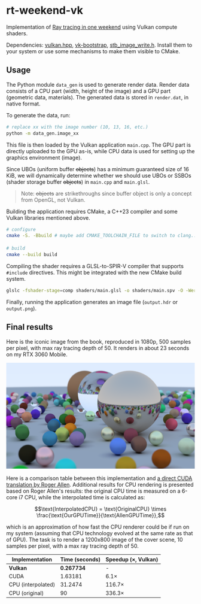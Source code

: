 # rt-weekend-vk

Implementation of [Ray tracing in one weekend](https://raytracing.github.io/)
using Vulkan compute shaders.

Dependencies: [vulkan.hpp](https://github.com/KhronosGroup/Vulkan-Hpp),
[vk-bootstrap](https://github.com/charles-lunarg/vk-bootstrap),
[stb_image_write.h](https://github.com/nothings/stb). Install them to your
system or use some mechanisms to make them visible to CMake.

## Usage

The Python module `data_gen` is used to generate render data. Render data
consists of a CPU part (width, height of the image) and a GPU part (geometric
data, materials). The generated data is stored in `render.dat`, in native format.

To generate the data, run:
```sh
# replace xx with the image number (10, 13, 16, etc.)
python -m data_gen.image_xx
```

This file is then loaded by the Vulkan application `main.cpp`. The GPU part is
directly uploaded to the GPU as-is, while CPU data is used for setting up the
graphics environment (image).

Since UBOs (uniform buffer ~~objects~~) has a minimum guaranteed size of 16
KiB, we will dynamically determine whether we should use UBOs or SSBOs (shader
storage buffer ~~objects~~) in `main.cpp` and `main.glsl`.

>Note: ~~objects~~ are strikethroughs since buffer object is only a concept
>from OpenGL, not Vulkan.

Building the application requires CMake, a C++23 compiler and some Vulkan
libraries mentioned above.
```sh
# configure
cmake -S. -Bbuild # maybe add CMAKE_TOOLCHAIN_FILE to switch to clang...

# build
cmake --build build
```

Compiling the shader requires a GLSL-to-SPIR-V compiler that supports
`#include` directives. This might be integrated with the new CMake build
system.
```sh
glslc -fshader-stage=comp shaders/main.glsl -o shaders/main.spv -O -Werror
```

Finally, running the application generates an image file (`output.hdr` or
`output.png`).

## Final results

Here is the iconic image from the book, reproduced in 1080p, 500 samples per
pixel, with max ray tracing depth of 50. It renders in about 23 seconds on my
RTX 3060 Mobile.

![demo image](./images/rt-weekend-vk.png)

Here is a comparison table between this implementation and [a direct CUDA
translation by Roger
Allen](https://developer.nvidia.com/blog/accelerated-ray-tracing-cuda/).
Additional results for CPU rendering is presented based on Roger Allen's
results: the original CPU time is measured on a 6-core i7 CPU, while the
interpolated time is calculated as: 

$$\text{InterpolatedCPU} = \text{OriginalCPU} \times \frac{\text{OurGPUTime}}{\text{AllenGPUTime}},$$

which is an approximation of how fast the CPU renderer could be if run on my
system (assuming that CPU technology evolved at the same rate as that of GPU).
The task is to render a 1200x800 image of the cover scene, 10 samples
per pixel, with a max ray tracing depth of 50.

| Implementation     | Time (seconds) | Speedup (×, Vulkan) |
| ------------------ | -------------- | ------------------- |
| **Vulkan**         | **0.267734**   | -                   |
| CUDA               | 1.63181        | 6.1×                |
| CPU (interpolated) | 31.2474        | 116.7×              |
| CPU (original)     | 90             | 336.3×              |

